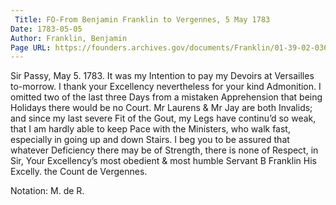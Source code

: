 ```yaml
---
 Title: FO-From Benjamin Franklin to Vergennes, 5 May 1783
Date: 1783-05-05
Author: Franklin, Benjamin
Page URL: https://founders.archives.gov/documents/Franklin/01-39-02-0362
---
```


Sir
Passy, May 5. 1783.
It was my Intention to pay my Devoirs at Versailles to-morrow. I thank your Excellency nevertheless for your kind Admonition. I omitted two of the last three Days from a mistaken Apprehension that being Holidays there would be no Court. Mr Laurens & Mr Jay are both Invalids; and since my last severe Fit of the Gout, my Legs have continu’d so weak, that I am hardly able to keep Pace with the Ministers, who walk fast, especially in going up and down Stairs. I beg you to be assured that whatever Deficiency there may be of Strength, there is none of Respect, in Sir, Your Excellency’s most obedient & most humble Servant
B Franklin
His Excelly. the Count de Vergennes.
 
Notation: M. de R.

